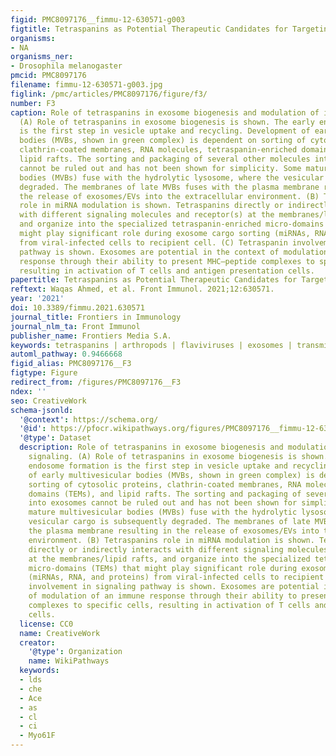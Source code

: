 ```yaml
---
figid: PMC8097176__fimmu-12-630571-g003
figtitle: Tetraspanins as Potential Therapeutic Candidates for Targeting Flaviviruses
organisms:
- NA
organisms_ner:
- Drosophila melanogaster
pmcid: PMC8097176
filename: fimmu-12-630571-g003.jpg
figlink: /pmc/articles/PMC8097176/figure/f3/
number: F3
caption: Role of tetraspanins in exosome biogenesis and modulation of immune signaling.
  (A) Role of tetraspanins in exosome biogenesis is shown. The early endosome formation
  is the first step in vesicle uptake and recycling. Development of early multivesicular
  bodies (MVBs, shown in green complex) is dependent on sorting of cytosolic proteins,
  clathrin-coated membranes, RNA molecules, tetraspanin-enriched domains (TEMs), and
  lipid rafts. The sorting and packaging of several other molecules into exosomes
  cannot be ruled out and has not been shown for simplicity. Some mature multivesicular
  bodies (MVBs) fuse with the hydrolytic lysosome, where the vesicular cargo is subsequently
  degraded. The membranes of late MVBs fuses with the plasma membrane resulting in
  the release of exosomes/EVs into the extracellular environment. (B) Tetraspanins
  role in miRNA modulation is shown. Tetraspanins directly or indirectly interacts
  with different signaling molecules and receptor(s) at the membranes/lipid rafts,
  and organize into the specialized tetraspanin-enriched micro-domains (TEMs) that
  might play significant role during exosome cargo sorting (miRNAs, RNA, and proteins)
  from viral-infected cells to recipient cell. (C) Tetraspanin involvement in signaling
  pathway is shown. Exosomes are potential in the context of modulation of an immune
  response through their ability to present MHC–peptide complexes to specific cells,
  resulting in activation of T cells and antigen presentation cells.
papertitle: Tetraspanins as Potential Therapeutic Candidates for Targeting Flaviviruses.
reftext: Waqas Ahmed, et al. Front Immunol. 2021;12:630571.
year: '2021'
doi: 10.3389/fimmu.2021.630571
journal_title: Frontiers in Immunology
journal_nlm_ta: Front Immunol
publisher_name: Frontiers Media S.A.
keywords: tetraspanins | arthropods | flaviviruses | exosomes | transmission | ncRNAs
automl_pathway: 0.9466668
figid_alias: PMC8097176__F3
figtype: Figure
redirect_from: /figures/PMC8097176__F3
ndex: ''
seo: CreativeWork
schema-jsonld:
  '@context': https://schema.org/
  '@id': https://pfocr.wikipathways.org/figures/PMC8097176__fimmu-12-630571-g003.html
  '@type': Dataset
  description: Role of tetraspanins in exosome biogenesis and modulation of immune
    signaling. (A) Role of tetraspanins in exosome biogenesis is shown. The early
    endosome formation is the first step in vesicle uptake and recycling. Development
    of early multivesicular bodies (MVBs, shown in green complex) is dependent on
    sorting of cytosolic proteins, clathrin-coated membranes, RNA molecules, tetraspanin-enriched
    domains (TEMs), and lipid rafts. The sorting and packaging of several other molecules
    into exosomes cannot be ruled out and has not been shown for simplicity. Some
    mature multivesicular bodies (MVBs) fuse with the hydrolytic lysosome, where the
    vesicular cargo is subsequently degraded. The membranes of late MVBs fuses with
    the plasma membrane resulting in the release of exosomes/EVs into the extracellular
    environment. (B) Tetraspanins role in miRNA modulation is shown. Tetraspanins
    directly or indirectly interacts with different signaling molecules and receptor(s)
    at the membranes/lipid rafts, and organize into the specialized tetraspanin-enriched
    micro-domains (TEMs) that might play significant role during exosome cargo sorting
    (miRNAs, RNA, and proteins) from viral-infected cells to recipient cell. (C) Tetraspanin
    involvement in signaling pathway is shown. Exosomes are potential in the context
    of modulation of an immune response through their ability to present MHC–peptide
    complexes to specific cells, resulting in activation of T cells and antigen presentation
    cells.
  license: CC0
  name: CreativeWork
  creator:
    '@type': Organization
    name: WikiPathways
  keywords:
  - lds
  - che
  - Ace
  - as
  - cl
  - ci
  - Myo61F
---
```

